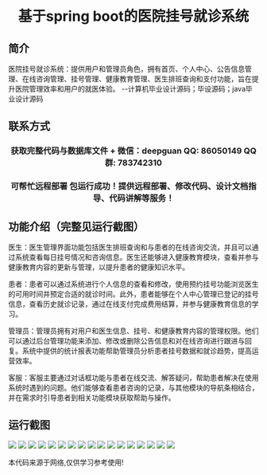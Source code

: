 <p><h1 align="center">基于spring boot的医院挂号就诊系统</h1></p>

## 简介
医院挂号就诊系统：提供用户和管理员角色，拥有首页、个人中心、公告信息管理、在线咨询管理、挂号管理、健康教育管理、医生排班查询和支付功能，旨在提升医院管理效率和用户的就医体验。    --计算机毕业设计源码；毕设源码；java毕业设计源码


## 联系方式
<p><h3 align="center">获取完整代码与数据库文件 + 微信：deepguan QQ: 86050149 QQ群: 783742310</h3></p>
<p><h3 align="center">可帮忙远程部署 包运行成功！提供远程部署、修改代码、设计文档指导、代码讲解等服务！</h3></p>

## 功能介绍（完整见运行截图）
医生：医生管理界面功能包括医生排班查询和与患者的在线咨询交流，并且可以通过系统查看每日挂号情况和咨询信息。医生还能够进入健康教育模块，查看并参与健康教育内容的更新与管理，以提升患者的健康知识水平。

患者：患者可以通过系统进行个人信息的查看和修改，使用预约挂号功能浏览医生的可用时间并预定合适的就诊时间。此外，患者能够在个人中心管理已登记的挂号信息，查看历史就诊记录，通过在线支付完成费用结算，并参与健康教育信息的学习。

管理员：管理员拥有对用户和医生信息、挂号、和健康教育内容的管理权限。他们可以通过后台管理功能来添加、修改或删除公告信息和对在线咨询进行跟进与回复。系统中提供的统计报表功能帮助管理员分析患者挂号数据和就诊趋势，提高运营效率。

客服：客服主要通过对话框功能与患者在线交流、解答疑问，帮助患者解决在使用系统时遇到的问题。他们能够查看患者咨询的记录，与其他模块的导航条相结合，并在需求时引导患者到相关功能模块获取帮助与操作。


## 运行截图
![](img/001.jpg)
![](img/002.jpg)
![](img/003.jpg)
![](img/004.jpg)
![](img/005.jpg)
![](img/006.jpg)
![](img/007.jpg)
![](img/008.jpg)
![](img/009.jpg)
![](img/010.jpg)
![](img/011.jpg)
![](img/012.jpg)
![](img/013.jpg)
![](img/014.jpg)
![](img/015.jpg)
![](img/016.jpg)
![](img/017.jpg)

<p>本代码来源于网络,仅供学习参考使用!</p>
